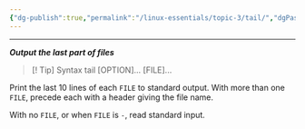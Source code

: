 ```yaml
---
{"dg-publish":true,"permalink":"/linux-essentials/topic-3/tail/","dgPassFrontmatter":true}
---
```


---
___Output the last part of files___

> [! Tip] Syntax
	 tail [OPTION]... [FILE]...


Print the last 10 lines of each `FILE` to standard output.  With more than one `FILE`, precede each with a header giving the file name.

With no `FILE`, or when `FILE` is `-`, read standard input.